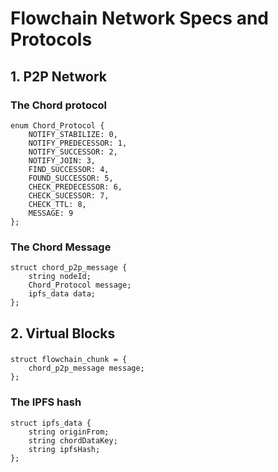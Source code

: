 # Flowchain Network Specs and Protocols 

## 1. P2P Network

### The Chord protocol

```
enum Chord_Protocol {
    NOTIFY_STABILIZE: 0,
    NOTIFY_PREDECESSOR: 1,
    NOTIFY_SUCCESSOR: 2,
    NOTIFY_JOIN: 3,
    FIND_SUCCESSOR: 4,
    FOUND_SUCCESSOR: 5,
    CHECK_PREDECESSOR: 6,
    CHECK_SUCESSOR: 7,
    CHECK_TTL: 8,
    MESSAGE: 9
};
```

### The Chord Message

```
struct chord_p2p_message {
    string nodeId;
    Chord_Protocol message;
    ipfs_data data;
};   
```

## 2. Virtual Blocks

### 

```
struct flowchain_chunk = {
    chord_p2p_message message;
};
```

### The IPFS hash

```
struct ipfs_data {
    string originFrom;
    string chordDataKey;
    string ipfsHash;
};
```
